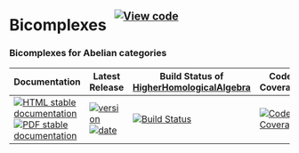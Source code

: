 <!-- BEGIN HEADER -->
# Bicomplexes&ensp;<sup><sup>[![View code][code-img]][code-url]</sup></sup>

### Bicomplexes for Abelian categories

| Documentation | Latest Release | Build Status of [HigherHomologicalAlgebra](/../../) | Code Coverage |
| ------------- | -------------- | ------------ | ------------- |
| [![HTML stable documentation][html-img]][html-url] [![PDF stable documentation][pdf-img]][pdf-url] | [![version][version-img]][version-url] [![date][date-img]][date-url] | [![Build Status][tests-img]][tests-url] | [![Code Coverage][codecov-img]][codecov-url] |

<!-- END HEADER -->

<!-- BEGIN FOOTER -->
[html-img]: https://img.shields.io/badge/🔗%20HTML-stable-blue.svg
[html-url]: https://homalg-project.github.io/HigherHomologicalAlgebra/Bicomplexes/doc/chap0_mj.html

[pdf-img]: https://img.shields.io/badge/🔗%20PDF-stable-blue.svg
[pdf-url]: https://homalg-project.github.io/HigherHomologicalAlgebra/Bicomplexes/download_pdf.html

[version-img]: https://img.shields.io/endpoint?url=https://homalg-project.github.io/HigherHomologicalAlgebra/Bicomplexes/badge_version.json&label=🔗%20version&color=yellow
[version-url]: https://homalg-project.github.io/HigherHomologicalAlgebra/Bicomplexes/view_release.html

[date-img]: https://img.shields.io/endpoint?url=https://homalg-project.github.io/HigherHomologicalAlgebra/Bicomplexes/badge_date.json&label=🔗%20released%20on&color=yellow
[date-url]: https://homalg-project.github.io/HigherHomologicalAlgebra/Bicomplexes/view_release.html

[tests-img]: https://github.com/homalg-project/HigherHomologicalAlgebra/actions/workflows/Tests.yml/badge.svg?branch=master
[tests-url]: https://github.com/homalg-project/HigherHomologicalAlgebra/actions/workflows/Tests.yml?query=branch%3Amaster

[codecov-img]: https://codecov.io/gh/homalg-project/HigherHomologicalAlgebra/branch/master/graph/badge.svg?flag=Bicomplexes
[codecov-url]: https://app.codecov.io/gh/homalg-project/HigherHomologicalAlgebra/tree/master/Bicomplexes

[code-img]: https://img.shields.io/badge/-View%20code-blue?logo=github
[code-url]: https://github.com/homalg-project/HigherHomologicalAlgebra/tree/master/Bicomplexes#top
<!-- END FOOTER -->
